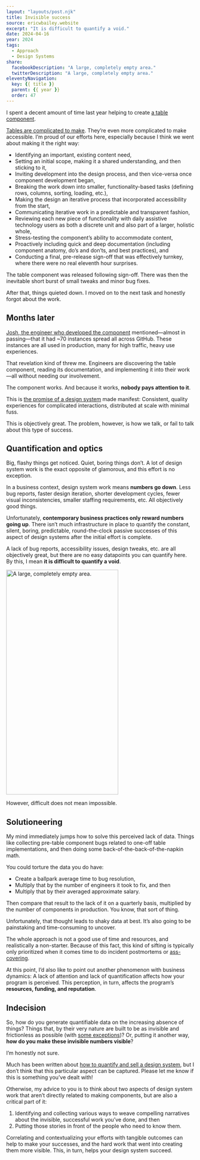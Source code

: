 ```yaml
---
layout: "layouts/post.njk"
title: Invisible success
source: ericwbailey.website
excerpt: "It is difficult to quantify a void."
date: 2024-04-16
year: 2024
tags:
  - Approach
  - Design Systems
share:
  facebookDescription: "A large, completely empty area."
  twitterDescription: "A large, completely empty area."
eleventyNavigation:
  key: {{ title }}
  parent: {{ year }}
  order: 47
---
```


I spent a decent amount of time last year helping to create [a table component](https://primer.style/components/data-table/).

[Tables are complicated to make](https://scribe.rip/designing-tables-for-reusability-490a3760533). They’re even more complicated to make accessible. I’m proud of our efforts here, especially because I think we went about making it the right way:

- Identifying an important, existing content need,
- Setting an initial scope, making it a shared understanding, and then sticking to it,
- Inviting development into the design process, and then vice-versa once component development began,
- Breaking the work down into smaller, functionality-based tasks (defining rows, columns, sorting, loading, etc.),
- Making the design an iterative process that incorporated accessibility from the start,
- Communicating iterative work in a predictable and transparent fashion,
- Reviewing each new piece of functionality with daily assistive technology users as both a discrete unit and also part of a larger, holistic whole,
- Stress-testing the component’s ability to accommodate content,
- Proactively including quick and deep documentation (including component anatomy, do’s and don’ts, and best practices), and
- Conducting a final, pre-release sign-off that was effectively turnkey, where there were no real eleventh hour surprises.

The table component was released following sign-off. There was then the inevitable short burst of small tweaks and minor bug fixes.

After that, things quieted down. I moved on to the next task and honestly forgot about the work.

## Months later

[Josh, the engineer who developed the component](https://josh.black/) mentioned—almost in passing—that it had ~70 instances spread all across GitHub. These instances are all used in production, many for high traffic, heavy use experiences.

That revelation kind of threw me. Engineers are discovering the table component, reading its documentation, and implementing it into their work—all without needing our involvement.

The component works. And because it works, **nobody pays attention to it**.

This is [the promise of a design system](https://sparkbox.com/foundry/design_system_roi_impact_of_design_systems_business_value_carbon_design_system) made manifest: Consistent, quality experiences for complicated interactions, distributed at scale with minimal fuss.

This is objectively great. The problem, however, is how we talk, or fail to talk about this type of success.

## Quantification and optics

Big, flashy things get noticed. Quiet, boring things don’t. A lot of design system work is the exact opposite of glamorous, and this effort is no exception.

In a business context, design system work means **numbers go down**. Less bug reports, faster design iteration, shorter development cycles, fewer visual inconsistencies, smaller staffing requirements, etc. All objectively good things.

Unfortunately, **contemporary business practices only reward numbers going up**. There isn’t much infrastructure in place to quantify the constant, silent, boring, predictable, round-the-clock passive successes of this aspect of design systems after the initial effort is complete.

A lack of bug reports, accessibility issues, design tweaks, etc. are all objectively great, but there are no easy datapoints you can quantify here. By this, I mean **it is difficult to quantify a void**.

<img
  alt="A large, completely empty area."
  height="600"
  width="300"
  src="{{ '/img/spacer.gif' | url }}">

However, difficult does not mean impossible.

## Solutioneering

My mind immediately jumps how to solve this perceived lack of data. Things like collecting pre-table component bugs related to one-off table implementations, and then doing some back-of-the-back-of-the-napkin math.

You could torture the data you do have:

- Create a ballpark average time to bug resolution,
- Multiply that by the number of engineers it took to fix, and then
- Multiply that by their averaged approximate salary.

Then compare that result to the lack of it on a quarterly basis, multiplied by the number of components in production. You know, that sort of thing.

Unfortunately, that thought leads to shaky data at best. It’s also going to be painstaking and time-consuming to uncover.

The whole approach is not a good use of time and resources, and realistically a non-starter. Because of this fact, this kind of sifting is typically only prioritized when it comes time to do incident postmortems or [ass-covering](https://www.merriam-webster.com/dictionary/cover%20one%27s%2Fsomeone%27s%20ass).

At this point, I’d also like to point out another phenomenon with business dynamics: A lack of attention and lack of quantification affects how your program is perceived. This perception, in turn, affects the program’s **resources, funding, and reputation**.

## Indecision

So, how do you generate quantifiable data on the increasing absence of things? Things that, by their very nature are built to be as invisible and frictionless as possible (with [some exceptions](https://adhocteam.us/2022/07/05/null-in-design-systems/))? Or, putting it another way, **how do you make these invisible numbers visible**?

I’m honestly not sure.

Much has been written about [how to quantify and sell a design system](https://alistapart.com/article/selling-design-systems/), but I don’t think that this particular aspect can be captured. Please let me know if this is something you’ve dealt with!

Otherwise, my advice to you is to think about two aspects of design system work that aren’t directly related to making components, but are also a critical part of it:

1. Identifying and collecting various ways to weave compelling narratives about the invisible, successful work you’ve done, and then
2. Putting those stories in front of the people who need to know them.

Correlating and contextualizing your efforts with tangible outcomes can help to make your successes, and the hard work that went into creating them more visible. This, in turn, helps your design system succeed.
